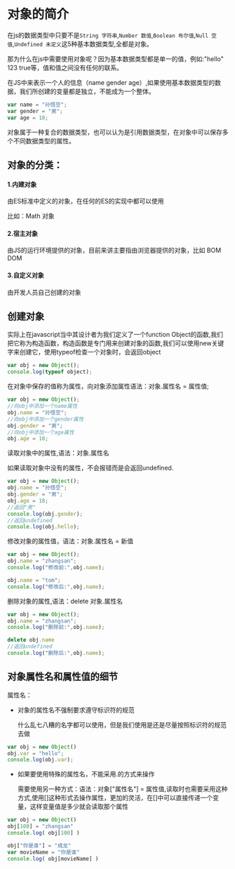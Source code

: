 # 对象的简介

在js的数据类型中只要不是`String 字符串`,`Number 数值`,`Boolean 布尔值`,`Null 空值`,`Undefined 未定义`这5种基本数据类型,全都是对象。

那为什么在js中需要使用对象呢？因为基本数据类型都是单一的值，例如:"hello" 123 true等，值和值之间没有任何的联系。

在JS中来表示一个人的信息（name gender age）,如果使用基本数据类型的数据，我们所创建的变量都是独立，不能成为一个整体。

```javascript
var name = "孙悟空";
var gender = "男";
var age = 18;
```

对象属于一种复合的数据类型，也可以认为是引用数据类型，在对象中可以保存多个不同数据类型的属性。

## 对象的分类：

#### 1.内建对象

由ES标准中定义的对象，在任何的ES的实现中都可以使用

比如：Math 对象

#### 2.宿主对象

由JS的运行环境提供的对象，目前来讲主要指由浏览器提供的对象，比如 BOM DOM


#### 3.自定义对象

由开发人员自己创建的对象


## 创建对象

实际上在javascript当中其设计者为我们定义了一个function Object的函数,我们把它称为构造函数，构造函数是专门用来创建对象的函数,我们可以使用new关键字来创建它，使用typeof检查一个对象时，会返回object

```javascript
var obj = new Object();
console.log(typeof object);
```
在对象中保存的值称为属性，向对象添加属性语法：对象.属性名 = 属性值;

```javascript
var obj = new Object();
//向obj中添加一个name属性
obj.name = "孙悟空";
//向obj中添加一个gender属性
obj.gender = "男";
//向obj中添加一个age属性
obj.age = 18;
```

读取对象中的属性,语法：对象.属性名

如果读取对象中没有的属性，不会报错而是会返回undefined.

```javascript
var obj = new Object();
obj.name = "孙悟空";
obj.gender = "男";
obj.age = 18;
//返回"男"
console.log(obj.gender);
//返回undefined
console.log(obj.hello);
```
			
修改对象的属性值，语法：对象.属性名 = 新值

```javascript
var obj = new Object();
obj.name = "zhangsan";
console.log("修改前:",obj.name);

obj.name = "tom";
console.log("修改后:",obj.name);
```

删除对象的属性,语法：delete 对象.属性名

```javascript
var obj = new Object();
obj.name = "zhangsan";
console.log("删除前:",obj.name);

delete obj.name
//返回undefined
console.log("删除后:",obj.name); 
```

## 对象属性名和属性值的细节

属性名：

* 对象的属性名不强制要求遵守标识符的规范

  什么乱七八糟的名字都可以使用，但是我们使用是还是尽量按照标识符的规范去做

```javascript
var obj = new Object()
obj.var = "hello";
console.log(obj.var);
```

* 如果要使用特殊的属性名，不能采用.的方式来操作

  需要使用另一种方式：语法：对象["属性名"] = 属性值,读取时也需要采用这种方式,使用[]这种形式去操作属性，更加的灵活，在[]中可以直接传递一个变量，这样变量值是多少就会读取那个属性

```javascript
var obj = new Object()
obj[100] = "zhangsan"
console.log( obj[100] )

obj["你是谁"] = "成龙"
var movieName = "你是谁"
console.log( obj[movieName] )
```
